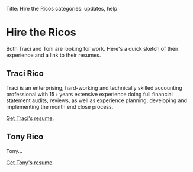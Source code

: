 Title: Hire the Ricos
categories: updates, help

# Hire the Ricos

Both Traci and Toni are looking for work.  Here's a quick sketch of
their experience and a link to their resumes.

## Traci Rico


Traci is an enterprising, hard-working and technically skilled
accounting professional with 15+ years extensive experience doing full
financial statement audits, reviews, as well as experience planning,
developing and implementing the month end close process.

[Get Traci's resume](/attachments/resumes/traci-rico.docx).

## Tony Rico

Tony...

[Get Tony's resume](/attachments/resumes/tony-rico.docx).

